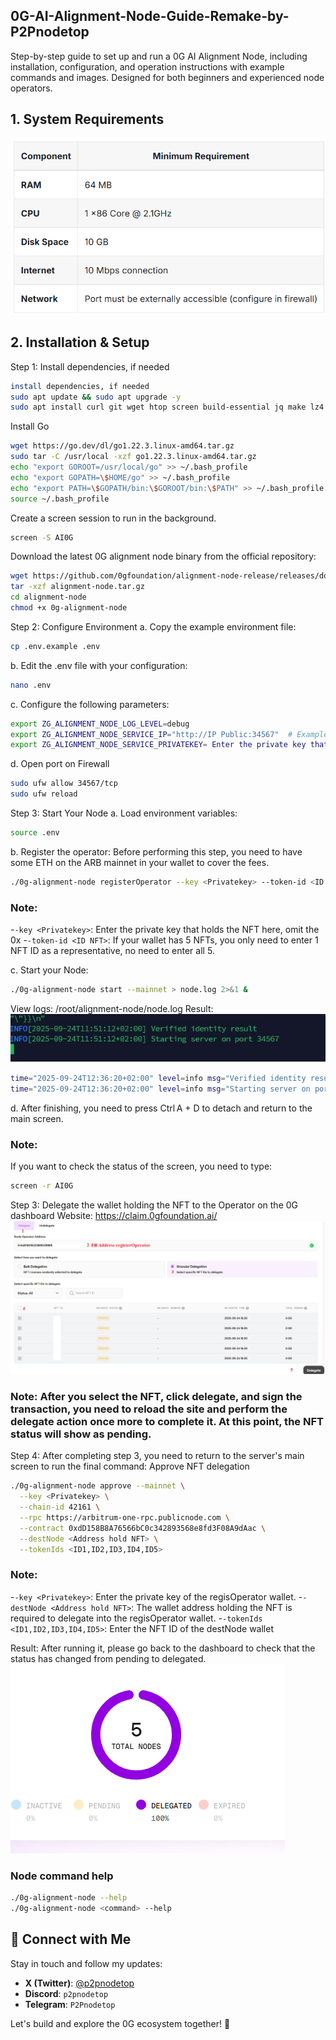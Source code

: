 ## 0G-AI-Alignment-Node-Guide-Remake-by-P2Pnodetop
Step-by-step guide to set up and run a 0G AI Alignment Node, including installation, configuration, and operation instructions with example commands and images. Designed for both beginners and experienced node operators.

## 1. System Requirements
![System Requirements](Images0G/Requirement.png)

## 2. Installation & Setup
Step 1: Install dependencies, if needed

```bash
install dependencies, if needed
sudo apt update && sudo apt upgrade -y
sudo apt install curl git wget htop screen build-essential jq make lz4 gcc unzip -y
```
Install Go
```bash
wget https://go.dev/dl/go1.22.3.linux-amd64.tar.gz
sudo tar -C /usr/local -xzf go1.22.3.linux-amd64.tar.gz
echo "export GOROOT=/usr/local/go" >> ~/.bash_profile
echo "export GOPATH=\$HOME/go" >> ~/.bash_profile
echo "export PATH=\$GOPATH/bin:\$GOROOT/bin:\$PATH" >> ~/.bash_profile
source ~/.bash_profile
```
Create a screen session to run in the background.
```bash
screen -S AI0G
```
Download the latest 0G alignment node binary from the official repository:
```bash
wget https://github.com/0gfoundation/alignment-node-release/releases/download/v1.0.0/alignment-node.tar.gz
tar -xzf alignment-node.tar.gz
cd alignment-node
chmod +x 0g-alignment-node
```
Step 2: Configure Environment
a. Copy the example environment file:
```bash
cp .env.example .env
```
b. Edit the .env file with your configuration:
```bash
nano .env
```
c. Configure the following parameters:
```bash
export ZG_ALIGNMENT_NODE_LOG_LEVEL=debug
export ZG_ALIGNMENT_NODE_SERVICE_IP="http://IP Public:34567"  # Example: http://36.50.176.xxx:34567
export ZG_ALIGNMENT_NODE_SERVICE_PRIVATEKEY= Enter the private key that holds the NFT here, omit the 0x
```
d. Open port on Firewall
```bash
sudo ufw allow 34567/tcp
sudo ufw reload
```
Step 3: Start Your Node
a. Load environment variables:
```bash
source .env
```
b. Register the operator: Before performing this step, you need to have some ETH on the ARB mainnet in your wallet to cover the fees.
```bash
./0g-alignment-node registerOperator --key <Privatekey> --token-id <ID NFT> --chain-id 42161 --rpc https://arbitrum-one-rpc.publicnode.com --contract 0xdD158B8A76566bC0c342893568e8fd3F08A9dAac
```
  ### Note:
-`-key <Privatekey>`: Enter the private key that holds the NFT here, omit the 0x
-`-token-id <ID NFT>`: If your wallet has 5 NFTs, you only need to enter 1 NFT ID as a representative, no need to enter all 5.

c. Start your Node:
```bash
./0g-alignment-node start --mainnet > node.log 2>&1 &
```
View logs: /root/alignment-node/node.log
Result: 
![System Requirements](Images0G/Logsfile.png)
```bash
time="2025-09-24T12:36:20+02:00" level=info msg="Verified identity result" address=0xabcxyz
time="2025-09-24T12:36:20+02:00" level=info msg="Starting server on port 34567"
```
d. After finishing, you need to press Ctrl A + D to detach and return to the main screen.
 ### Note: 
 If you want to check the status of the screen, you need to type:
 ```bash
 screen -r AI0G
 ```
Step 3: Delegate the wallet holding the NFT to the Operator on the 0G dashboard
Website: https://claim.0gfoundation.ai/
![System Requirements](Images0G/Delegateondashboard.png)
### Note: After you select the NFT, click delegate, and sign the transaction, you need to reload the site and perform the delegate action once more to complete it. At this point, the NFT status will show as pending.
Step 4: After completing step 3, you need to return to the server's main screen to run the final command: Approve NFT delegation

```bash
./0g-alignment-node approve --mainnet \
  --key <Privatekey> \
  --chain-id 42161 \
  --rpc https://arbitrum-one-rpc.publicnode.com \
  --contract 0xdD158B8A76566bC0c342893568e8fd3F08A9dAac \
  --destNode <Address hold NFT> \
  --tokenIds <ID1,ID2,ID3,ID4,ID5>
```
### Note: 
-`-key <Privatekey>`: Enter the private key of the regisOperator wallet.
-`-destNode <Address hold NFT>`: The wallet address holding the NFT is required to delegate into the regisOperator wallet.
-`-tokenIds <ID1,ID2,ID3,ID4,ID5>`: Enter the NFT ID of the destNode wallet

Result: After running it, please go back to the dashboard to check that the status has changed from pending to delegated.
![System Requirements](Images0G/Delegated.png)

### Node command help
```bash
./0g-alignment-node --help
./0g-alignment-node <command> --help
```

## 🚀 Connect with Me

Stay in touch and follow my updates:

- **X (Twitter)**: [@p2pnodetop](https://x.com/p2pnodetop)  
- **Discord**: `p2pnodetop`  
- **Telegram**: `P2Pnodetop`

Let's build and explore the 0G ecosystem together! 🌌

  































